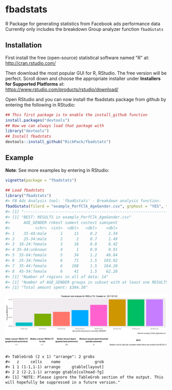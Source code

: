 
<!-- README.md is generated from README.Rmd. Please edit that file -->
fbadstats
=========

R Package for generating statistics from Facebook ads performance data Currently only includes the breakdown Group analyzer function `fbadGstats`

Installation
------------

First install the free (open-source) statistical software named "R" at: <http://cran.rstudio.com/>

Then download the most popular GUI for R, RStudio. The free version will be perfect. Scroll down and choose the appropriate installer under **Installers for Supported Platforms** at: <https://www.rstudio.com/products/rstudio/download/>

Open RStudio and you can now install the fbadstats package from github by entering the following in RStudio:

``` r
## This first package is to enable the install_github function
install.packages("devtools")
## Now we can always load that package with
library("devtools")
## Install fbadstats
devtools::install_github("RickPack/fbadstats")
```

Example
-------

**Note**: See more examples by entering in RStudio:

``` r
vignette(package = "fbadstats")
```

``` r
## Load fbadstats
library("fbadstats")
#> FB Ads Analysis tool: 'fbadGstats' - Breakdown analysis function.
fbadGstats(filerd = "example_PerfClk_AgeGender.csv", grphout = "YES", tblout = "BEST")
#> [1] "-------------------------------------------------------------------------------------------------------------------"
#> [1] "BEST: RESULTS in example_PerfClk_AgeGender.csv"
#>      AGE_GENDER rnkevt sumevt costevt sumspent
#>           <chr>  <int>  <dbl>   <dbl>    <dbl>
#> 1    35-44:male      1     11     0.2     2.34
#> 2    25-34:male      2      2     0.7     1.49
#> 3  18-24:female      3     10     0.8     8.42
#> 4 35-44:unknown      4      1     0.9     0.91
#> 5  55-64:female      5     34     1.2    40.84
#> 6  25-34:female      6     71     1.5   103.02
#> 7  35-44:female      6    108     1.5   164.20
#> 8  45-54:female      6     41     1.5    62.28
#> [1] "Number of regions in all of data: 14"
#> [1] "Number of AGE_GENDER groups in subset with at least one RESULTS and minimum spend of $0 = 8"
#> [1] "Total amount spent: $384.38"
```

![](README-example-1.png)

    #> TableGrob (2 x 1) "arrange": 2 grobs
    #>   z     cells    name               grob
    #> 1 1 (1-1,1-1) arrange     gtable[layout]
    #> 2 2 (2-2,1-1) arrange gtable[colhead-fg]
    #> [1] "NOTE: Please ignore the TableGrob section of the output. This will hopefully be suppressed in a future version."
